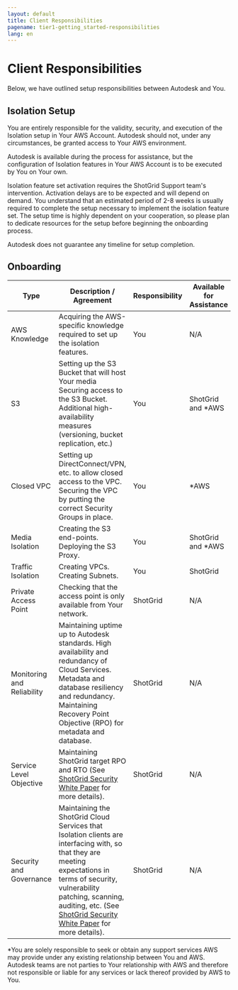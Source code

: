 ```yaml
---
layout: default
title: Client Responsibilities
pagename: tier1-getting_started-responsibilities
lang: en
---
```


# Client Responsibilities

Below, we have outlined setup responsibilities between Autodesk and You.

## Isolation Setup

You are entirely responsible for the validity, security, and execution of the Isolation setup in Your AWS Account. Autodesk should not, under any circumstances, be granted access to Your AWS environment.

Autodesk is available during the process for assistance, but the configuration of Isolation features in Your AWS Account is to be executed by You on Your own.

Isolation feature set activation requires the ShotGrid Support team's intervention. Activation delays are to be expected and will depend on demand. You understand that an estimated period of 2-8 weeks is usually required to complete the setup necessary to implement the isolation feature set. The setup time is highly dependent on your cooperation, so please plan to dedicate resources for the setup before beginning the onboarding process.

Autodesk does not guarantee any timeline for setup completion.

## Onboarding

| Type                       | Description / Agreement                                                                                                                                                                                                                                                                                                                                    | Responsibility | Available for Assistance |
| -------------------------- | ---------------------------------------------------------------------------------------------------------------------------------------------------------------------------------------------------------------------------------------------------------------------------------------------------------------------------------------------------------- | -------------- | ------------------------ |
| AWS Knowledge              | Acquiring the AWS-specific knowledge required to set up the isolation features.                                                                                                                                                                                                                                                                            | You            | N/A                      |
| S3                         | Setting up the S3 Bucket that will host Your media Securing access to the S3 Bucket. Additional high-availability measures (versioning, bucket replication, etc.)                                                                                                                                                                                          | You            | ShotGrid and \*AWS       |
| Closed VPC                 | Setting up DirectConnect/VPN, etc. to allow closed access to the VPC. Securing the VPC by putting the correct Security Groups in place.                                                                                                                                                                                                                    | You            | \*AWS                    |
| Media Isolation            | Creating the S3 end-points. Deploying the S3 Proxy.                                                                                                                                                                                                                                                                                                        | You            | ShotGrid and \*AWS       |
| Traffic Isolation          | Creating VPCs. Creating Subnets.                                                                                                                                                                                                                                                                                                                           | You            | ShotGrid                 |
| Private Access Point       | Checking that the access point is only available from Your network.                                                                                                                                                                                                                                                                                        | ShotGrid       | N/A                      |
| Monitoring and Reliability | Maintaining uptime up to Autodesk standards. High availability and redundancy of Cloud Services. Metadata and database resiliency and redundancy. Maintaining Recovery Point Objective (RPO) for metadata and database.                                                                                                                                    | ShotGrid       | N/A                      |
| Service Level Objective    | Maintaining ShotGrid target RPO and RTO (See [ShotGrid Security White Paper](https://support.shotgunsoftware.com/hc/en-us/articles/114094526153-Shotgun-security-white-paper) for more details).                                                                                                                                                           | ShotGrid       | N/A                      |
| Security and Governance    | Maintaining the ShotGrid Cloud Services that Isolation clients are interfacing with, so that they are meeting expectations in terms of security, vulnerability patching, scanning, auditing, etc. (See [ShotGrid Security White Paper](https://support.shotgunsoftware.com/hc/en-us/articles/114094526153-Shotgun-security-white-paper) for more details). | ShotGrid       | N/A                      |

\*You are solely responsible to seek or obtain any support services AWS may provide under any existing relationship between You and AWS. Autodesk teams are not parties to Your relationship with AWS and therefore not responsible or liable for any services or lack thereof provided by AWS to You.
